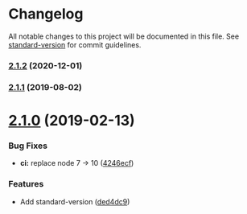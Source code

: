 # Changelog

All notable changes to this project will be documented in this file. See [standard-version](https://github.com/conventional-changelog/standard-version) for commit guidelines.

### [2.1.2](https://github.com/vutran/twas/compare/v2.1.1...v2.1.2) (2020-12-01)

### [2.1.1](https://github.com/vutran/twas/compare/v2.1.0...v2.1.1) (2019-08-02)

<a name="2.1.0"></a>
# [2.1.0](https://github.com/vutran/twas/compare/v2.0.3...v2.1.0) (2019-02-13)


### Bug Fixes

* **ci:** replace node 7 -> 10 ([4246ecf](https://github.com/vutran/twas/commit/4246ecf))


### Features

* Add standard-version ([ded4dc9](https://github.com/vutran/twas/commit/ded4dc9))
